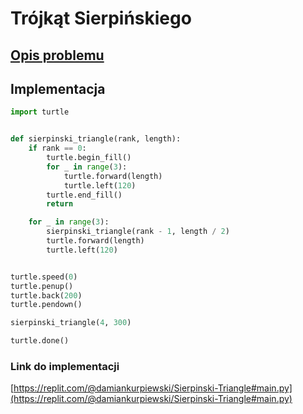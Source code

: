 # Trójkąt Sierpińskiego

## [Opis problemu](../../../../algorithms/fractals/sierpinski-triangle.md)


## Implementacja

```python linenums="1"
import turtle


def sierpinski_triangle(rank, length):
    if rank == 0:
        turtle.begin_fill()
        for _ in range(3):
            turtle.forward(length)
            turtle.left(120)
        turtle.end_fill()
        return

    for _ in range(3):
        sierpinski_triangle(rank - 1, length / 2)
        turtle.forward(length)
        turtle.left(120)


turtle.speed(0)
turtle.penup()
turtle.back(200)
turtle.pendown()

sierpinski_triangle(4, 300)

turtle.done()
```


### Link do implementacji

[https://replit.com/@damiankurpiewski/Sierpinski-Triangle#main.py](https://replit.com/@damiankurpiewski/Sierpinski-Triangle#main.py)
